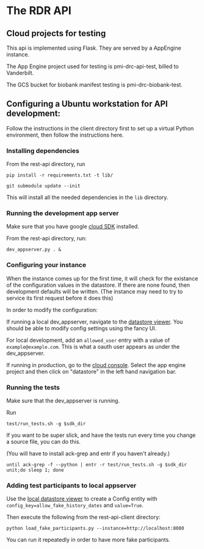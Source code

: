 # The RDR API

## Cloud projects for testing

This api is implemented using Flask. They are served by a AppEngine instance.

The App Engine project used for testing is pmi-drc-api-test, billed to Vanderbilt. 

The GCS bucket for biobank manifest testing is pmi-drc-biobank-test.

## Configuring a Ubuntu workstation for API development:

Follow the instructions in the client directory first to set up a
virtual Python environment, then follow the instructions here.

### Installing dependencies
From the rest-api directory, run
```Shell
pip install -r requirements.txt -t lib/

git submodule update --init
```
This will install all the needed dependencies in the `lib` directory.

### Running the development app server
Make sure that you have google [cloud SDK](https://cloud.google.com/sdk/downloads) installed.

From the rest-api directory, run:

```Shell
dev_appserver.py . &
```

### Configuring your instance

When the instance comes up for the first time, it will check for the existance
of the configuration values in the datastore.  If there are none found, then
development defaults will be written. (The instance may need to try to service
its first request before it does this)

In order to modify the configuration:

If running a local dev_appserver, navigate to the
[datastore viewer](http://localhost:8000/datastore?kind=Config).
You should be able to modify config settings using the fancy UI.

For local development, add an `allowed_user` entry with a value of
`example@example.com`.  This is what a oauth user appears as under the
dev_appserver.

If running in production, go to the
[cloud console](https://console.cloud.google.com).  Select the app engine
project and then click on "datastore" in the left hand navigation bar.

### Running the tests
Make sure that the dev_appserver is running.

Run 
```Shell
test/run_tests.sh -g $sdk_dir
```

If you want to be super slick, and have the tests run every time you change a
source file, you can do this.

(You will have to install ack-grep and entr if you haven't already.)

```Shell
until ack-grep -f --python | entr -r test/run_tests.sh -g $sdk_dir unit;do sleep 1; done
```

### Adding test participants to local appserver

Use the [local datastore viewer](http://localhost:8000/datastore?kind=Config) 
to create a Config entity with
`config_key=allow_fake_history_dates` and `value=True`.

Then execute the following from the rest-api-client directory:
```Shell
python load_fake_participants.py --instance=http://localhost:8080
```
You can run it repeatedly in order to have more fake participants.

